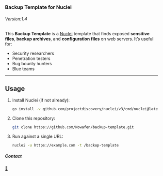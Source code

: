 ### Backup Template for Nuclei
###### Version:1.4

This **Backup Template** is a [Nuclei](https://github.com/projectdiscovery/nuclei) template that finds exposed **sensitive files**, **backup archives**, and **configuration files** on web servers. It’s useful for:

- Security researchers
- Penetration testers
- Bug bounty hunters
- Blue teams

---

## Usage

1. Install Nuclei (if not already):
   ```bash
   go install -v github.com/projectdiscovery/nuclei/v3/cmd/nuclei@latest
   ```

2. Clone this repository:
   ```bash
   git clone https://github.com/Nowafen/backup-template.git
   ```

3. Run against a single URL:
   ```bash
   nuclei -u https://example.com -t /backup-template
   ```


##### Contact 
[🔗](https://t.me/Tellmejs)
